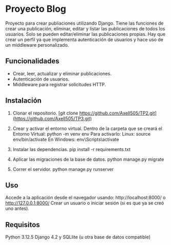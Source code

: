 # Proyecto Blog
Proyecto para crear publiaciones utilizando Django. Tiene las funciones de crear una publicación, eliminar, editar y listar las publicaciones de todos los usuarios. Solo se pueden editar/eliminar las publicaciones propias. 
Hay que crear un perfil ya que implementa autenticación de usuarios y hace uso de un middleware personalizado.

## Funcionalidades
- Crear, leer, actualizar y eliminar publicaciones.
- Autenticación de usuarios.
- Middleware para registrar solicitudes HTTP.

## Instalación

1. Clonar el repositorio.
[git clone https://github.com/Axell505/TP2.git](https://github.com/Axell505/TP3.git)

2. Crear y activar el entorno virtual.
 Dentro de la carpeta que se creará el Entorno Virtual: python -m venv env
 Para activarlo:
 Linux: source env/bin/activate
 En Windows: env\Scripts\activate

4. Instalar las dependencias.
pip install -r requirements.txt

5. Aplicar las migraciones de la base de datos.
python manage.py migrate

6. Correr el servidor.
python manage.py runserver

## Uso
Accede a la aplicación desde el navegador usando: http://localhost:8000/ o http://127.0.0.1:8000/
Crear un usuario o iniciar sesión (si es que ya se creó uno antes). 

## Requisitos
Python 3.12.5 Django 4.2 y SQLlite (u otra base de datos compatible)
